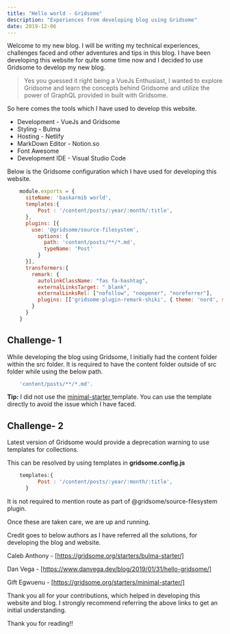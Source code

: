 ```yaml
---
title: "Hello world - Gridsome"
description: "Experiences from developing blog using Gridsome"
date: 2019-12-06
---
```


Welcome to my new blog. I will be writing my technical experiences, challenges faced and other adventures and tips in this blog. I have been developing this website for quite some time now and I decided to use Gridsome to develop my new blog. 

>Yes you guessed it right being a VueJs Enthusiast, I wanted to explore Gridsome and learn the concepts behind Gridsome and utilize the power of GraphQL provided in built with Gridsome.

So here comes the tools which I have used to develop this website.

- Development - VueJs and Gridsome
- Styling - Bulma
- Hosting - Netlify
- MarkDown Editor - Notion.so
- Font Awesome
- Development IDE - Visual Studio Code


Below is the Gridsome configuration which I have used for developing this website.

```js
    module.exports = {
      siteName: 'baskarmib world',  
      templates:{
          Post : '/content/posts/:year/:month/:title',      
      },
      plugins: [{
        use: '@gridsome/source-filesystem',
          options: {
            path: 'content/posts/**/*.md',
            typeName: 'Post'       
          }
      }],
      transformers:{
        remark: {
          autolinkClassName: "fas fa-hashtag",
          externalLinksTarget: "_blank",
          externalLinksRel: ["nofollow", "noopener", "noreferrer"],
          plugins: [['gridsome-plugin-remark-shiki', { theme: 'nord', skipInline: false }]]
        }
      }
    }
```

## Challenge- 1

While developing the blog using Gridsome, I initially had the content folder within the src folder. It is required to have the content folder outside of src folder while using the below path.

```js
    'content/posts/**/*.md'. 
```

<div class="notification is-info">
  <i class="fas fa-lightbulb"></i> <strong>Tip:</strong> I did not use the <a href="https://gridsome.org/starters/minimal-starter/" target="_blank" rel="noopener noreferrer"> minimal-starter </a> template. You can use the template directly to avoid the issue which I have faced.
</div>




## Challenge- 2

Latest version of Gridsome would provide a deprecation warning to use templates for collections. 

This can be resolved by using templates in **gridsome.config.js**

```js
    templates:{
          Post : '/content/posts/:year/:month/:title',      
      }
```

It is not required to mention route as part of @gridsome/source-filesystem plugin. 

Once these are taken care, we are up and running. 


Credit goes to below authors as I have referred all the solutions, for developing the blog and website.

<div class="notification is-info">
<p>
Caleb Anthony - <a href="https://gridsome.org/starters/bulma-starter/" target="_blank" rel="noopener noreferrer">[https://gridsome.org/starters/bulma-starter/]</a>
</p>
<p>
Dan Vega - <a href="https://www.danvega.dev/blog/2019/01/31/hello-gridsome/" target="_blank" rel="noopener noreferrer">[https://www.danvega.dev/blog/2019/01/31/hello-gridsome/]</a>
<p>
<p>
Gift Egwuenu - <a href="https://gridsome.org/starters/minimal-starter/" target="_blank" rel="noopener noreferrer">[https://gridsome.org/starters/minimal-starter/]</a>
</p>
</div>

Thank you all for your contributions, which helped in developing this website and blog. I strongly recommend referring the above links to get an initial understanding.

Thank you for reading!!